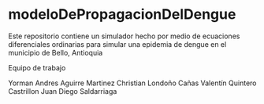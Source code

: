 # modeloDePropagacionDelDengue
Este repositorio contiene un simulador hecho por medio de ecuaciones diferenciales ordinarias para simular una epidemia de dengue en el municipio de Bello, Antioquia

Equipo de trabajo

Yorman Andres Aguirre Martinez 
Christian Londoño Cañas
Valentín Quintero Castrillon
Juan Diego Saldarriaga
